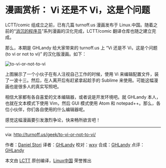 漫画赏析： Vi 还是不 Vi，这是个问题
===============

LCTT/comic 组成立之前，已有几篇 turnoff.us 漫画发布于 Linux.中国。随着之前的“[消沉的程序员](https://linux.cn/article-8318-1.html)”系列漫画的汉化完成，LCTT/comic 翻译仓库也随之建立完成。

那么，本期是 GHLandy 给大家带来的 turnoff.us 上 “Vi 还是不 Vi，这是个问题 (to vi or not to vi)” 的汉化版漫画。如下：

![to-vi-or-not-to-vi](https://github.com/LCTT/comic/raw/master/turnoff.us/to-vi-or-not-to-vi/to-vi-or-not-to-vi.png)

上图展示了一个小伙子在有人注视自己工作的时候，使用 Vi 来编辑配置文件，装了一波十三。然后，在人离开后有赶紧拿起趁手的 Sublime 来使用。可能这幅漫画也是很多人的真实写照吧。

相信大家都有各自喜爱的文本编辑器，或者说是开发环境吧。就 GHLandy 本人，也就在文本模式下使用 Vim，然后 GUI 模式使用 Atom 和 notepad++。那么，各位小伙伴，你们各自使用的什么编辑器呢。

感觉这幅漫画要引发激烈争论，快来畅所欲言吧！

------------
via: http://turnoff.us/geek/to-vi-or-not-to-vi/

作者：[Daniel Stori][a]
译者：[GHLandy](https://github.com/GHLandy)
校对：[wxy](https://github.com/wxy)
合成：[GHLandy](https://github.com/GHLandy)
点评：[GHLandy](https://github.com/GHLandy)

本文由 [LCTT](https://github.com/LCTT/TranslateProject) 原创编译，[Linux中国](https://linux.cn/) 荣誉推出

[a]:http://turnoff.us/about/
